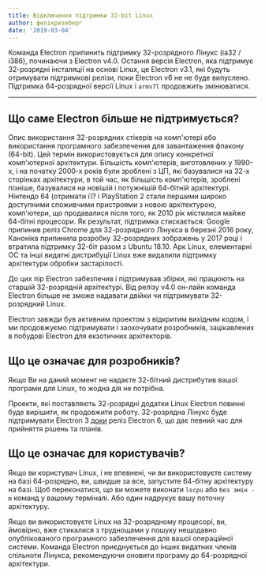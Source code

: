 ```yaml
---
title: Відключення підтримки 32-bit Linux
author: фелікризеберг
date: '2019-03-04'
---
```


Команда Electron припинить підтримку 32-розрядного Лінукс (ia32 / i386), починаючи з Electron v4.0. Остання версія Electron, яка підтримує 32-розрядні інсталяції на основі Linux, це Electron v3.1, які будуть отримувати підтримкові релізи, поки Electron v6 не не буде випуслено. Підтримка 64-розрядної версії Linux і `armv7l` продовжить змінюватися.

---

## Що саме Electron більше не підтримується?

Опис використання 32-розрядних стікерів на комп'ютері або використання програмного забезпечення для завантаження флакону (64-bit). Цей термін використовується для опису конкретної комп'ютерної архітектури. Більшість комп'ютерів, виготовлених у 1990-х, і на початку 2000-х років були зроблені з ЦП, які базувалися на 32-х сторінках архітектури, в той час, як більшість комп'ютерів, зроблені пізніше, базувалися на новішій і потужнішій 64-бітній архітектурі. Нінтендо 64 (отримати її? і PlayStation 2 стали першими широко доступними споживчими пристроями з новою архітектурою, комп'ютери, що продавалися після того, як 2010 рік містилися майже 64-бітні процесори. Як результат, підтримка стискається: Google припинив реліз Chrome для 32-розрядного Лінукса в березні 2016 року, Каноніка припинила розробку 32-розрядних зображень у 2017 році і втратила підтримку 32-біт разом з Ubuntu 18.10. Арк Linux, елементарні ОС та інші видатні дистрибуції Linux вже видалили підтримку архітектури обробки застарілості.

До цих пір Electron забезпечив і підтримував збірки, які працюють на старшій 32-розрядній архітектурі. Від релізу v4.0 он-лайн команда Electron більше не зможе надавати двійки чи підтримувати 32-розрядний Linux.

Electron завжди був активним проектом з відкритим вихідним кодом, і ми продовжуємо підтримувати і заохочувати розробників, зацікавлених в побудові Electron для екзотичних архітекторів.

## Що це означає для розробників?

Якщо Ви на даний момент не надаєте 32-бітний дистрибутив вашої програми для Linux, то жодна дія не потрібна.

Проекти, які поставляють 32-розрядні додатки Linux Electron повинні буде вирішити, як продовжити роботу. 32-розрядна Лінукс буде підтримувати Electron 3 [доки](https://electronjs.org/docs/tutorial/support#supported-versions) реліз Electron 6, що дає певний час для прийняття рішень та планів.

## Що це означає для користувачів?

Якщо ви користувач Linux, і не впевнені, чи ви використовуєте систему на базі 64-розрядно, ви, швидше за все, запустите 64-бітну архітектуру на базі. Щоб переконатися, що ви можете виконати `lscpu` або `без змін -m` команд у вашому терміналі. Або один надрукує вашу поточну архітектуру.

Якщо ви використовуєте Linux на 32-розрядному процесорі, ви, ймовірно, вже стикалися з труднощами у пошуку нещодавно опублікованого програмного забезпечення для вашої операційної системи. Команда Electron приєднується до інших видатних членів спільноти Лінукса, рекомендуючи оновити програму до 64-розрядної архітектури.
